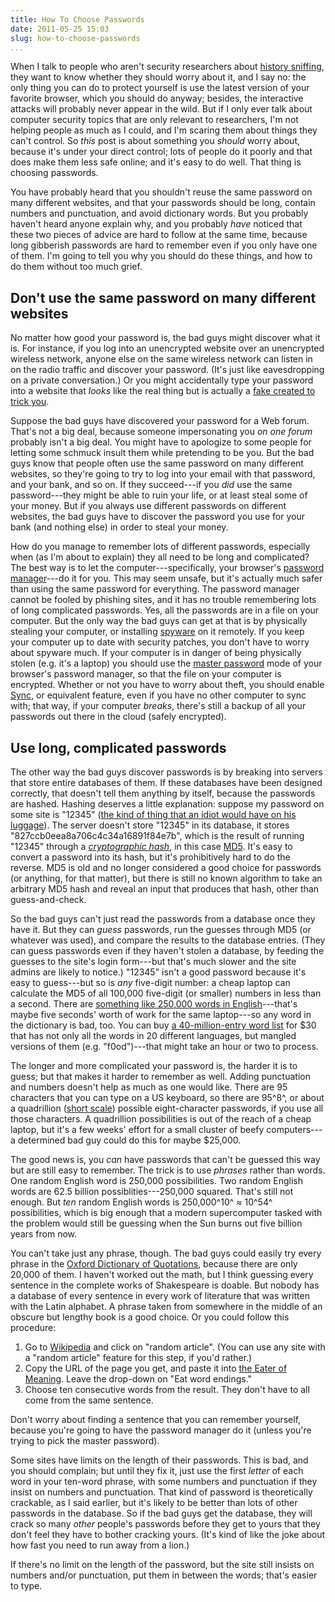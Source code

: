 ```yaml
---
title: How To Choose Passwords
date: 2011-05-25 15:03
slug: how-to-choose-passwords
...
```


When I talk to people who aren't security researchers about
[history sniffing](/research/interactive-sniffing/), they want to know
whether they should worry about it, and I say no: the only thing you
can do to protect yourself is use the latest version of your favorite
browser, which you should do anyway; besides, the interactive attacks
will probably never appear in the wild. But if I only ever talk about
computer security topics that are only relevant to researchers, I'm
not helping people as much as I could, and I'm scaring them about
things they can't control. So *this* post is about something you
*should* worry about, because it's under your direct control; lots of
people do it poorly and that does make them less safe online; and it's
easy to do well. That thing is choosing passwords.

You have probably heard that you shouldn't reuse the same password on
many different websites, and that your passwords should be long,
contain numbers and punctuation, and avoid dictionary words. But you
probably haven't heard anyone explain why, and you probably *have*
noticed that these two pieces of advice are hard to follow at the same
time, because long gibberish passwords are hard to remember even if
you only have one of them. I'm going to tell you why you should do
these things, and how to do them without too much grief.

## Don't use the same password on many different websites

No matter how good your password is, the bad guys might discover what
it is. For instance, if you log into an unencrypted website over an
unencrypted wireless network, anyone else on the same wireless network
can listen in on the radio traffic and discover your password. (It's
just like eavesdropping on a private conversation.) Or you might
accidentally type your password into a website that *looks* like the
real thing but is actually a
[fake created to trick you](https://en.wikipedia.org/wiki/Phishing).

Suppose the bad guys have discovered your password for a Web forum.
That's not a big deal, because someone impersonating you *on one
forum* probably isn't a big deal. You might have to apologize to some
people for letting some schmuck insult them while pretending to be
you.  But the bad guys know that people often use the same password on
many different websites, so they're going to try to log into your
email with that password, and your bank, and so on. If they
succeed---if you *did* use the same password---they might be able to
ruin your life, or at least steal some of your money. But if you
always use different passwords on different websites, the bad guys
have to discover the password you use for your bank (and nothing else)
in order to steal your money.

How do you manage to remember lots of different passwords, especially
when (as I'm about to explain) they all need to be long and
complicated?  The best way is to let the computer---specifically, your
browser's
[password manager](https://support.mozilla.org/en-US/kb/password-manager-remember-delete-change-passwords)---do
it for you. This may seem unsafe, but it's actually much safer than
using the same password for everything. The password manager cannot be
fooled by phishing sites, and it has no trouble remembering lots of
long complicated passwords. Yes, all the passwords are in a file on
your computer. But the only way the bad guys can get at that is by
physically stealing your computer, or installing
[spyware](https://en.wikipedia.org/wiki/Spyware) on it remotely. If
you keep your computer up to date with security patches, you don't
have to worry about spyware much. If your computer is in danger of
being physically stolen (e.g. it's a laptop) you should use the
[master password](https://support.mozilla.org/en-US/kb/use-master-password-protect-stored-logins)
mode of your browser's password manager, so that the file on your
computer is encrypted. Whether or not you have to worry about theft,
you should enable
[Sync](https://support.mozilla.org/en-US/kb/how-do-i-set-up-firefox-sync),
or equivalent feature, even if you have no other computer to sync
with; that way, if your computer *breaks*, there's still a backup of
all your passwords out there in the cloud (safely encrypted).

## Use long, complicated passwords

The other way the bad guys discover passwords is by breaking into
servers that store entire databases of them. If these databases have
been designed correctly, that doesn't tell them anything by itself,
because the passwords are hashed. Hashing deserves a little
explanation: suppose my password on some site is "12345"
([the kind of thing that an idiot would have on his luggage](http://www.imdb.com/title/tt0094012/quotes?qt0535097)). The
server doesn't store "12345" in its database, it stores
"827ccb0eea8a706c4c34a16891f84e7b", which is the result of running
"12345" through a
*[cryptographic hash](https://en.wikipedia.org/wiki/Cryptographic_hash_function)*,
in this case [MD5](https://en.wikipedia.org/wiki/MD5). It's easy to
convert a password into its hash, but it's prohibitively hard to do
the reverse.  MD5 is old and no longer considered a good choice for
passwords (or anything, for that matter), but there is still no known
algorithm to take an arbitrary MD5 hash and reveal an input that
produces that hash, other than guess-and-check.

So the bad guys can't just read the passwords from a database once
they have it. But they can *guess* passwords, run the guesses through
MD5 (or whatever was used), and compare the results to the database
entries.  (They can guess passwords even if they haven't stolen a
database, by feeding the guesses to the site's login form---but that's
much slower and the site admins are likely to notice.) "12345" isn't a
good password because it's easy to guess---but so is *any* five-digit
number: a cheap laptop can calculate the MD5 of all 100,000 five-digit
(or smaller) numbers in less than a second. There are
[something like 250,000 words in English](http://www.oxforddictionaries.com/words/how-many-words-are-there-in-the-english-language)---that's
maybe five seconds' worth of work for the same laptop---so any word in
the dictionary is bad, too. You can buy
[a 40-million-entry word list](http://www.openwall.com/wordlists/) for
$30 that has not only all the words in 20 different languages, but
mangled versions of them (e.g.  "f0od")---that might take an hour or
two to process.

The longer and more complicated your password is, the harder it is to
guess; but that makes it harder to remember as well. Adding
punctuation and numbers doesn't help as much as one would like. There
are 95 characters that you can type on a US keyboard, so there are
95^8^, or about a quadrillion
([short scale](https://en.wikipedia.org/wiki/Long_and_short_scales))
possible eight-character passwords, if you use all those characters. A
quadrillion possibilities is out of the reach of a cheap laptop, but
it's a few weeks' effort for a small cluster of beefy computers---a
determined bad guy could do this for maybe $25,000.

The good news is, you *can* have passwords that can't be guessed this
way but are still easy to remember. The trick is to use *phrases*
rather than words. One random English word is 250,000
possibilities. Two random English words are 62.5 billion
possiblities---250,000 squared.  That's still not enough. But *ten*
random English words is 250,000^10^&nbsp;≈&nbsp;10^54^
possibilities, which is big enough that a modern supercomputer tasked
with the problem would still be guessing when the Sun burns out five
billion years from now.

You can't take just any phrase, though. The bad guys could easily try
every phrase in the
[Oxford Dictionary of Quotations](https://global.oup.com/academic/product/oxford-dictionary-of-quotations-9780199668700),
because there are only 20,000 of them. I haven't worked out the math,
but I think guessing every sentence in the complete works of
Shakespeare is doable. But nobody has a database of every sentence in
every work of literature that was written with the Latin alphabet. A
phrase taken from somewhere in the middle of an obscure but lengthy
book is a good choice.  Or you could follow this procedure:

1. Go to [Wikipedia](https://en.wikipedia.org/wiki/Main_Page) and
   click on "random article". (You can use any site with a "random
   article" feature for this step, if you'd rather.)
1. Copy the URL of the page you get, and paste it into [the Eater of
   Meaning](http://www.crummy.com/software/eater/). Leave the drop-down on
   "Eat word endings."
1. Choose ten consecutive words from the result. They don't have to all
   come from the same sentence.

Don't worry about finding a sentence that you can remember yourself,
because you're going to have the password manager do it (unless you're
trying to pick the master password).

Some sites have limits on the length of their passwords. This is bad,
and you should complain; but until they fix it, just use the first
*letter* of each word in your ten-word phrase, with some numbers and
punctuation if they insist on numbers and punctuation. That kind of
password is theoretically crackable, as I said earlier, but it's
likely to be better than lots of other passwords in the database. So
if the bad guys get the database, they will crack so many *other*
people's passwords before they get to yours that they don't feel they
have to bother cracking yours. (It's kind of like the joke about how
fast you need to run away from a lion.)

If there's no limit on the length of the password, but the site still
insists on numbers and/or punctuation, put them in between the words;
that's easier to type.
